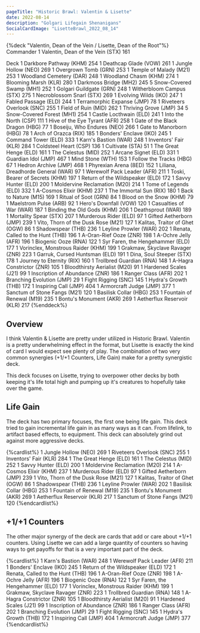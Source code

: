```yaml
---
pageTitle: "Historic Brawl: Valentin & Lisette"
date: 2022-08-14
description: "Golgari Lifegain Shenanigans"
SocialCardImage: "LisetteBrawl_2022_08_14"
---
```




{%deck "Valentin, Dean of the Vein / Lisette, Dean of the Root"%}
Commander
1 Valentin, Dean of the Vein (STX) 161

Deck
1 Darkbore Pathway (KHM) 254
1 Deathcap Glade (VOW) 261
1 Jungle Hollow (NEO) 269
1 Overgrown Tomb (GRN) 253
1 Temple of Malady (M21) 253
1 Woodland Cemetery (DAR) 248
1 Woodland Chasm (KHM) 274
1 Blooming Marsh (KLR) 280
1 Darkmoss Bridge (MH2) 245
5 Snow-Covered Swamp (MH1) 252
1 Golgari Guildgate (GRN) 248
1 Witherbloom Campus (STX) 275
1 Necroblossom Snarl (STX) 269
1 Evolving Wilds (IKO) 247
1 Fabled Passage (ELD) 244
1 Terramorphic Expanse (JMP) 78
1 Riveteers Overlook (SNC) 255
1 Field of Ruin (MID) 262
1 Thriving Grove (JMP) 34
5 Snow-Covered Forest (MH1) 254
1 Castle Locthwain (ELD) 241
1 Into the North (CSP) 111
1 Hive of the Eye Tyrant (AFR) 258
1 Gate of the Black Dragon (HBG) 77
1 Boseiju, Who Endures (NEO) 266
1 Gate to Manorborn (HBG) 78
1 Arch of Orazca (RIX) 185
1 Bonders' Enclave (IKO) 245
1 Command Tower (ELD) 333
1 Karn's Bastion (WAR) 248
1 Inventors' Fair (KLR) 284
1 Coldsteel Heart (CSP) 136
1 Cultivate (STA) 51
1 The Great Henge (ELD) 161
1 The Celestus (MID) 252
1 Arcane Signet (ELD) 331
1 Guardian Idol (JMP) 467
1 Mind Stone (WTH) 153
1 Follow the Tracks (HBG) 67
1 Hedron Archive (JMP) 468
1 Phyrexian Arena (8ED) 152
1 Liliana, Dreadhorde General (WAR) 97
1 Werewolf Pack Leader (AFR) 211
1 Toski, Bearer of Secrets (KHM) 197
1 Return of the Wildspeaker (ELD) 172
1 Savvy Hunter (ELD) 200
1 Moldervine Reclamation (M20) 214
1 Tome of Legends (ELD) 332
1 A-Cosmos Elixir (KHM) 237
1 The Immortal Sun (RIX) 180
1 Back to Nature (M15) 169
1 Ritual of Soot (GRN) 84
1 Blood on the Snow (KHM) 79
1 Maelstrom Pulse (ARB) 92
1 Hero's Downfall (VOW) 120
1 Casualties of War (WAR) 187
1 Binding the Old Gods (KHM) 206
1 Deathsprout (WAR) 189
1 Mortality Spear (STX) 207
1 Murderous Rider (ELD) 97
1 Gifted Aetherborn (JMP) 239
1 Vito, Thorn of the Dusk Rose (M21) 127
1 Kalitas, Traitor of Ghet (OGW) 86
1 Shadowspear (THB) 236
1 Leyline Prowler (WAR) 202
1 Renata, Called to the Hunt (THB) 196
1 A-Oran-Rief Ooze (ZNR) 198
1 A-Ochre Jelly (AFR) 196
1 Biogenic Ooze (RNA) 122
1 Syr Faren, the Hengehammer (ELD) 177
1 Vorinclex, Monstrous Raider (KHM) 199
1 Grakmaw, Skyclave Ravager (ZNR) 223
1 Garruk, Cursed Huntsman (ELD) 191
1 Dina, Soul Steeper (STX) 178
1 Journey to Eternity (RIX) 160
1 Trollbred Guardian (RNA) 148
1 A-Hagra Constrictor (ZNR) 105
1 Bloodthirsty Aerialist (M20) 91
1 Hardened Scales (J21) 99
1 Inscription of Abundance (ZNR) 186
1 Ranger Class (AFR) 202
1 Branching Evolution (JMP) 29
1 Fight Rigging (SNC) 145
1 Hydra's Growth (THB) 172
1 Inspiring Call (JMP) 404
1 Armorcraft Judge (JMP) 377
1 Sanctum of Stone Fangs (M21) 120
1 Basilisk Collar (HBG) 253
1 Fountain of Renewal (M19) 235
1 Bontu's Monument (AKR) 269
1 Aetherflux Reservoir (KLR) 217
{%enddeck%}

## Overview

I think Valentin & Lisette are pretty under utilized in Historic Brawl. Valentin is a pretty underwhelming effect in the format, but Lisette is exactly the kind of card I would expect see plenty of play. The combination of two very common synergies (+1/+1 Counters, Life Gain) make for a pretty synergistic deck. 

This deck focuses on Lisette, trying to overpower other decks by both keeping it's life total high and pumping up it's creatures to hopefully take over the game. 

## Life Gain

The deck has two primary focuses, the first one being life gain. This deck tried to gain incremental life gain in as many ways as it can. From lifelink, to artifact based effects, to equipment. This deck can absolutely grind out against more aggressive decks. 

{%cardlist%}
1 Jungle Hollow (NEO) 269
1 Riveteers Overlook (SNC) 255
1 Inventors' Fair (KLR) 284
1 The Great Henge (ELD) 161
1 The Celestus (MID) 252
1 Savvy Hunter (ELD) 200
1 Moldervine Reclamation (M20) 214
1 A-Cosmos Elixir (KHM) 237
1 Murderous Rider (ELD) 97
1 Gifted Aetherborn (JMP) 239
1 Vito, Thorn of the Dusk Rose (M21) 127
1 Kalitas, Traitor of Ghet (OGW) 86
1 Shadowspear (THB) 236
1 Leyline Prowler (WAR) 202
1 Basilisk Collar (HBG) 253
1 Fountain of Renewal (M19) 235
1 Bontu's Monument (AKR) 269
1 Aetherflux Reservoir (KLR) 217
1 Sanctum of Stone Fangs (M21) 120
{%endcardlist%}

## +1/+1 Counters

The other major synergy of the deck are cards that add or care about +1/+1 counters. Using Lisette we can add a large quantity of  counters so having ways to get payoffs for that is a very important part of the deck. 

{%cardlist%}
1 Karn's Bastion (WAR) 248
1 Werewolf Pack Leader (AFR) 211
1 Bonders' Enclave (IKO) 245
1 Return of the Wildspeaker (ELD) 172
1 Renata, Called to the Hunt (THB) 196
1 A-Oran-Rief Ooze (ZNR) 198
1 A-Ochre Jelly (AFR) 196
1 Biogenic Ooze (RNA) 122
1 Syr Faren, the Hengehammer (ELD) 177
1 Vorinclex, Monstrous Raider (KHM) 199
1 Grakmaw, Skyclave Ravager (ZNR) 223
1 Trollbred Guardian (RNA) 148
1 A-Hagra Constrictor (ZNR) 105
1 Bloodthirsty Aerialist (M20) 91
1 Hardened Scales (J21) 99
1 Inscription of Abundance (ZNR) 186
1 Ranger Class (AFR) 202
1 Branching Evolution (JMP) 29
1 Fight Rigging (SNC) 145
1 Hydra's Growth (THB) 172
1 Inspiring Call (JMP) 404
1 Armorcraft Judge (JMP) 377
{%endcardlist%}